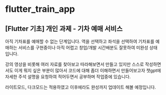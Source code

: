 # flutter_train_app

## [Flutter 기초] 개인 과제 - 기차 예매 서비스

아직 기차표를 예매할 수 없는 단계입니다.
역을 선택하고 좌석을 선택하여 기차표를 예매하는 서비스를 구현중이나
아직 어렵고 창업/개발 시간배분도 잘못하여 미완성 상태입니다.

강의 영상을 비롯해 여러 자료를 찾아보고 따라해보면서 만들고 있지만 스스로 작성하면서도 이게 뭐지 싶은 부분이 많아서
코드에 대해 좀더 이해하면서 만들어보고자
챗gpt에 자세한 주석 설명을 요청하여 적어두면서 공부하며 작업중에 있습니다.

라이트모드, 다크모드는 적용하였고
이후에라도 완성까지 업데이트 해볼 예정입니다.
